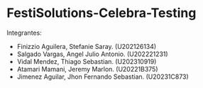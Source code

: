 # FestiSolutions-Celebra-Testing
Integrantes:
- Finizzio Aguilera, Stefanie Saray. (U202126134)
- Salgado Vargas, Angel Julio Antonio. (U202221231)
- Vidal Mendez, Thiago Sebastian. (U202310919)
- Atamari Mamani, Jeremy Marlon. (U20221B375)
- Jimenez Aguilar, Jhon Fernando Sebastian. (U20231C873)
